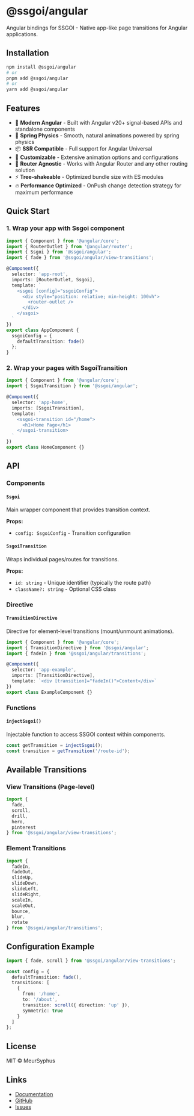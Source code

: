 # @ssgoi/angular

Angular bindings for SSGOI - Native app-like page transitions for Angular applications.

## Installation

```bash
npm install @ssgoi/angular
# or
pnpm add @ssgoi/angular
# or
yarn add @ssgoi/angular
```

## Features

- 🎯 **Modern Angular** - Built with Angular v20+ signal-based APIs and standalone components
- 🚀 **Spring Physics** - Smooth, natural animations powered by spring physics
- 📦 **SSR Compatible** - Full support for Angular Universal
- 🎨 **Customizable** - Extensive animation options and configurations
- 🔄 **Router Agnostic** - Works with Angular Router and any other routing solution
- ⚡ **Tree-shakeable** - Optimized bundle size with ES modules
- 🔥 **Performance Optimized** - OnPush change detection strategy for maximum performance

## Quick Start

### 1. Wrap your app with Ssgoi component

```typescript
import { Component } from '@angular/core';
import { RouterOutlet } from '@angular/router';
import { Ssgoi } from '@ssgoi/angular';
import { fade } from '@ssgoi/angular/view-transitions';

@Component({
  selector: 'app-root',
  imports: [RouterOutlet, Ssgoi],
  template: `
    <ssgoi [config]="ssgoiConfig">
      <div style="position: relative; min-height: 100vh">
        <router-outlet />
      </div>
    </ssgoi>
  `
})
export class AppComponent {
  ssgoiConfig = {
    defaultTransition: fade()
  };
}
```

### 2. Wrap your pages with SsgoiTransition

```typescript
import { Component } from '@angular/core';
import { SsgoiTransition } from '@ssgoi/angular';

@Component({
  selector: 'app-home',
  imports: [SsgoiTransition],
  template: `
    <ssgoi-transition id="/home">
      <h1>Home Page</h1>
    </ssgoi-transition>
  `
})
export class HomeComponent {}
```

## API

### Components

#### `Ssgoi`

Main wrapper component that provides transition context.

**Props:**
- `config: SsgoiConfig` - Transition configuration

#### `SsgoiTransition`

Wraps individual pages/routes for transitions.

**Props:**
- `id: string` - Unique identifier (typically the route path)
- `className?: string` - Optional CSS class

### Directive

#### `TransitionDirective`

Directive for element-level transitions (mount/unmount animations).

```typescript
import { Component } from '@angular/core';
import { TransitionDirective } from '@ssgoi/angular';
import { fadeIn } from '@ssgoi/angular/transitions';

@Component({
  selector: 'app-example',
  imports: [TransitionDirective],
  template: `<div [transition]="fadeIn()">Content</div>`
})
export class ExampleComponent {}
```

### Functions

#### `injectSsgoi()`

Injectable function to access SSGOI context within components.

```typescript
const getTransition = injectSsgoi();
const transition = getTransition('/route-id');
```

## Available Transitions

### View Transitions (Page-level)

```typescript
import {
  fade,
  scroll,
  drill,
  hero,
  pinterest
} from '@ssgoi/angular/view-transitions';
```

### Element Transitions

```typescript
import {
  fadeIn,
  fadeOut,
  slideUp,
  slideDown,
  slideLeft,
  slideRight,
  scaleIn,
  scaleOut,
  bounce,
  blur,
  rotate
} from '@ssgoi/angular/transitions';
```

## Configuration Example

```typescript
import { fade, scroll } from '@ssgoi/angular/view-transitions';

const config = {
  defaultTransition: fade(),
  transitions: [
    {
      from: '/home',
      to: '/about',
      transition: scroll({ direction: 'up' }),
      symmetric: true
    }
  ]
};
```

## License

MIT © MeurSyphus

## Links

- [Documentation](https://ssgoi.dev)
- [GitHub](https://github.com/meursyphus/ssgoi)
- [Issues](https://github.com/meursyphus/ssgoi/issues)
